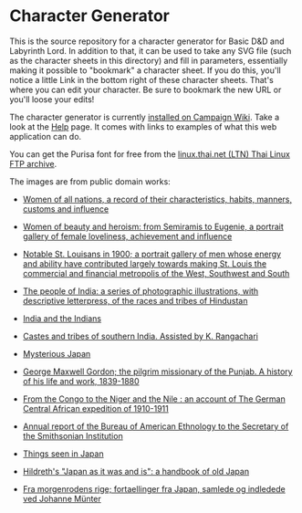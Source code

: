 Character Generator
===================

This is the source repository for a character generator for Basic D&D
and Labyrinth Lord. In addition to that, it can be used to take any
SVG file (such as the character sheets in this directory) and fill in
parameters, essentially making it possible to "bookmark" a character
sheet. If you do this, you'll notice a little Link in the bottom right
of these character sheets. That's where you can edit your character.
Be sure to bookmark the new URL or you'll loose your edits!

The character generator is currently
[installed on Campaign Wiki](http://campaignwiki.org/halberdsnhelmets).
Take a look at the
[Help](http://campaignwiki.org/halberdsnhelmets/help) page. It comes
with links to examples of what this web application can do.

You can get the Purisa font for free from the
[linux.thai.net (LTN) Thai Linux FTP archive](ftp://linux.thai.net/pub/thailinux/software/thai-ttf/).

The images are from public domain works:

* [Women of all nations, a record of their characteristics, habits, manners, customs and influence](https://www.flickr.com/photos/internetarchivebookimages/tags/bookidwomenofallnation01joyc)

* [Women of beauty and heroism: from Semiramis to Eugenie, a portrait gallery of female loveliness, achievement and influence](https://archive.org/details/womenofbeautyher00good)

* [Notable St. Louisans in 1900; a portrait gallery of men whose energy and ability have contributed largely towards making St. Louis the commercial and financial metropolis of the West, Southwest and South](https://www.flickr.com/photos/internetarchivebookimages/tags/bookidnotablestlouisan00coxj)

* [The people of India: a series of photographic illustrations, with descriptive letterpress, of the races and tribes of Hindustan](https://www.flickr.com/photos/internetarchivebookimages/tags/bookidpeopleofindiaser05greauoft)

* [India and the Indians](https://www.flickr.com/photos/internetarchivebookimages/tags/bookidindiaindians00elwiiala)

* [Castes and tribes of southern India. Assisted by K. Rangachari](https://www.flickr.com/photos/internetarchivebookimages/tags/bookidcastestribesofso03thuruoft)

* [Mysterious Japan](https://www.flickr.com/photos/internetarchivebookimages/tags/bookidmysteriousjapan00streuoft)

* [George Maxwell Gordon; the pilgrim missionary of the Punjab. A history of his life and work, 1839-1880](https://www.flickr.com/photos/internetarchivebookimages/tags/bookidgeorgemaxwellgor00lewi)

* [From the Congo to the Niger and the Nile : an account of The German Central African expedition of 1910-1911](https://www.flickr.com/photos/internetarchivebookimages/tags/bookidfromcongotoniger02adoluoft)

* [Annual report of the Bureau of American Ethnology to the Secretary of the Smithsonian Institution](https://www.flickr.com/photos/internetarchivebookimages/tags/bookidannualreportofbu117smit)

* [Things seen in Japan](https://www.flickr.com/photos/internetarchivebookimages/tags/bookidthingsseeninjapa00holluoft)

* [Hildreth's "Japan as it was and is": a handbook of old Japan](https://www.flickr.com/photos/internetarchivebookimages/tags/bookidhildrethsjapanas02hild)

* [Fra morgenrodens rige; fortaellinger fra Japan, samlede og indledede ved Johanne Münter](https://www.flickr.com/photos/internetarchivebookimages/tags/bookidframorgenrodensr00mn)
